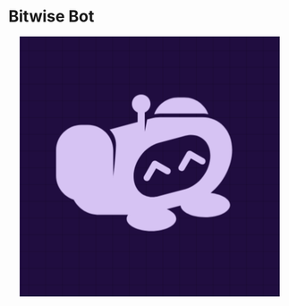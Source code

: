 # Bitwise Bot

<!-- markdownlint-disable-next-line -->
<p align="center">
  <img src="res/logo.png" alt="Bitwise Bot Logo">
</p>